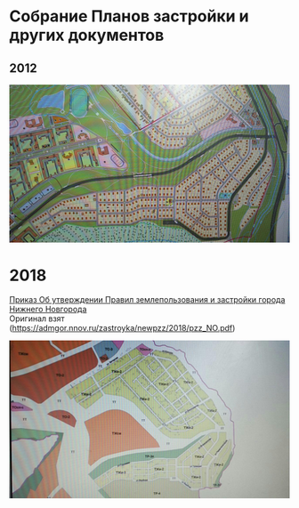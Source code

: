# Собрание Планов застройки и других документов

## 2012

![2012](plan2012.jpg)


# 2018
[Приказ Об утверждении Правил землепользования и застройки города Нижнего Новгорода](pzz_NO.pdf)  
Оригинал взят (https://admgor.nnov.ru/zastroyka/newpzz/2018/pzz_NO.pdf)

![2018](plan2018.jpg)
